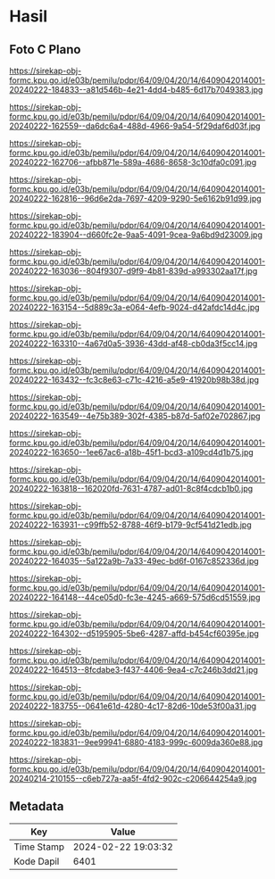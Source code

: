 # Hasil

## Foto C Plano

https://sirekap-obj-formc.kpu.go.id/e03b/pemilu/pdpr/64/09/04/20/14/6409042014001-20240222-184833--a81d546b-4e21-4dd4-b485-6d17b7049383.jpg

https://sirekap-obj-formc.kpu.go.id/e03b/pemilu/pdpr/64/09/04/20/14/6409042014001-20240222-162559--da6dc6a4-488d-4966-9a54-5f29daf6d03f.jpg

https://sirekap-obj-formc.kpu.go.id/e03b/pemilu/pdpr/64/09/04/20/14/6409042014001-20240222-162706--afbb871e-589a-4686-8658-3c10dfa0c091.jpg

https://sirekap-obj-formc.kpu.go.id/e03b/pemilu/pdpr/64/09/04/20/14/6409042014001-20240222-162816--96d6e2da-7697-4209-9290-5e6162b91d99.jpg

https://sirekap-obj-formc.kpu.go.id/e03b/pemilu/pdpr/64/09/04/20/14/6409042014001-20240222-183904--d660fc2e-9aa5-4091-9cea-9a6bd9d23009.jpg

https://sirekap-obj-formc.kpu.go.id/e03b/pemilu/pdpr/64/09/04/20/14/6409042014001-20240222-163036--804f9307-d9f9-4b81-839d-a993302aa17f.jpg

https://sirekap-obj-formc.kpu.go.id/e03b/pemilu/pdpr/64/09/04/20/14/6409042014001-20240222-163154--5d889c3a-e064-4efb-9024-d42afdc14d4c.jpg

https://sirekap-obj-formc.kpu.go.id/e03b/pemilu/pdpr/64/09/04/20/14/6409042014001-20240222-163310--4a67d0a5-3936-43dd-af48-cb0da3f5cc14.jpg

https://sirekap-obj-formc.kpu.go.id/e03b/pemilu/pdpr/64/09/04/20/14/6409042014001-20240222-163432--fc3c8e63-c71c-4216-a5e9-41920b98b38d.jpg

https://sirekap-obj-formc.kpu.go.id/e03b/pemilu/pdpr/64/09/04/20/14/6409042014001-20240222-163549--4e75b389-302f-4385-b87d-5af02e702867.jpg

https://sirekap-obj-formc.kpu.go.id/e03b/pemilu/pdpr/64/09/04/20/14/6409042014001-20240222-163650--1ee67ac6-a18b-45f1-bcd3-a109cd4d1b75.jpg

https://sirekap-obj-formc.kpu.go.id/e03b/pemilu/pdpr/64/09/04/20/14/6409042014001-20240222-163818--162020fd-7631-4787-ad01-8c8f4cdcb1b0.jpg

https://sirekap-obj-formc.kpu.go.id/e03b/pemilu/pdpr/64/09/04/20/14/6409042014001-20240222-163931--c99ffb52-8788-46f9-b179-9cf541d21edb.jpg

https://sirekap-obj-formc.kpu.go.id/e03b/pemilu/pdpr/64/09/04/20/14/6409042014001-20240222-164035--5a122a9b-7a33-49ec-bd6f-0167c852336d.jpg

https://sirekap-obj-formc.kpu.go.id/e03b/pemilu/pdpr/64/09/04/20/14/6409042014001-20240222-164148--44ce05d0-fc3e-4245-a669-575d6cd51559.jpg

https://sirekap-obj-formc.kpu.go.id/e03b/pemilu/pdpr/64/09/04/20/14/6409042014001-20240222-164302--d5195905-5be6-4287-affd-b454cf60395e.jpg

https://sirekap-obj-formc.kpu.go.id/e03b/pemilu/pdpr/64/09/04/20/14/6409042014001-20240222-164513--8fcdabe3-f437-4406-9ea4-c7c246b3dd21.jpg

https://sirekap-obj-formc.kpu.go.id/e03b/pemilu/pdpr/64/09/04/20/14/6409042014001-20240222-183755--0641e61d-4280-4c17-82d6-10de53f00a31.jpg

https://sirekap-obj-formc.kpu.go.id/e03b/pemilu/pdpr/64/09/04/20/14/6409042014001-20240222-183831--9ee99941-6880-4183-999c-6009da360e88.jpg

https://sirekap-obj-formc.kpu.go.id/e03b/pemilu/pdpr/64/09/04/20/14/6409042014001-20240214-210155--c6eb727a-aa5f-4fd2-902c-c206644254a9.jpg


## Metadata

| Key        | Value               |
| ---------- | ------------------- |
| Time Stamp | 2024-02-22 19:03:32 |
| Kode Dapil | 6401                |




